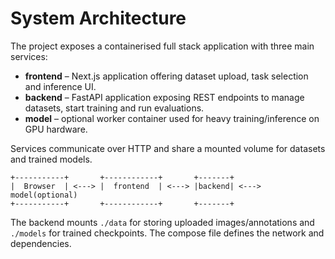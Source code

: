 # System Architecture

The project exposes a containerised full stack application with three main services:

- **frontend** – Next.js application offering dataset upload, task selection and inference UI.
- **backend** – FastAPI application exposing REST endpoints to manage datasets, start training and run evaluations.
- **model** – optional worker container used for heavy training/inference on GPU hardware.

Services communicate over HTTP and share a mounted volume for datasets and trained models.

```
+-----------+       +------------+       +-------+
|  Browser  | <---> |  frontend  | <---> |backend| <---> model(optional)
+-----------+       +------------+       +-------+
```

The backend mounts `./data` for storing uploaded images/annotations and `./models` for trained checkpoints. The compose file defines the network and dependencies.
